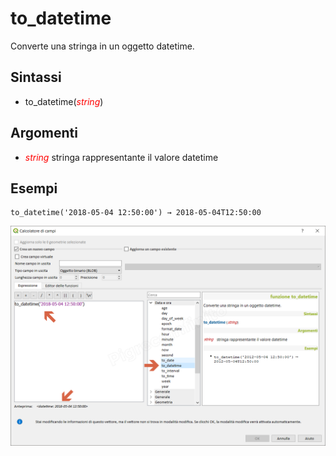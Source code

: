 # to_datetime

Converte una stringa in un oggetto datetime.

## Sintassi

* to_datetime(_<span style="color:red;">string</span>_)

## Argomenti

* _<span style="color:red;">string</span>_ stringa rappresentante il valore datetime

## Esempi
```
to_datetime('2018-05-04 12:50:00') → 2018-05-04T12:50:00
```

![](/img/data_e_ora/to_datetime1.png)
